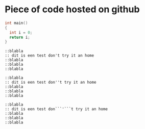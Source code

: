 # Piece of code hosted on github

```cpp
int main()
{
  int i = 0;
  return i;
}
```

```batch
::blabla
:: dit is een test don't try it an home
::blabla
::blabla
::blabla

```

```batch
::blabla
:: dit is een test don''t try it an home
::blabla
::blabla
::blabla

```

```batch
::blabla
:: dit is een test don```'```t try it an home
::blabla
::blabla
::blabla

```

